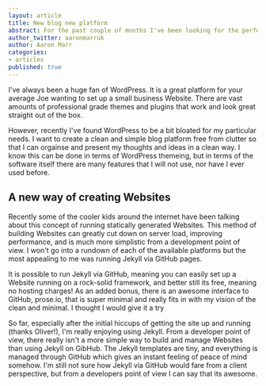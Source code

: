```yaml
---
layout: article
title: New blog new platform
abstract: For the past couple of months I've been looking for the perfect platform to run my personal blog. 
author_twitter: aaronmarruk
author: Aaron Marr
categories:
- articles
published: true
---
```


I've always been a huge fan of WordPress. It is a great platform for your average Joe wanting to set up a small business Website. There are vast amounts of professional grade themes and plugins that work and look great straight out of the box.

However, recently I've found WordPress to be a bit bloated for my particular needs. I want to create a clean and simple blog platform free from clutter so that I can orgainse and present my thoughts and ideas in a clean way. I know this can be done in terms of WordPress themeing, but in terms of the software itself there are many features that I will not use, nor have I ever used before.

## A new way of creating Websites

Recently some of the cooler kids around the internet have been talking about this concept of running statically generated Websites. This method of building Websites can greatly cut down on server load, improving performance, and is much more simplistic from a development point of view. I won't go into a rundown of each of the available platforms but the most appealing to me was running Jekyll via GitHub pages. 

It is possible to run Jekyll via GitHub, meaning you can easily set up a Website running on a rock-solid framework, and better still its free, meaning no hosting charges! As an added bonus, there is an awesome interface to GitHub, prose.io, that is super minimal and really fits in with my vision of the clean and minimal. I thought I would give it a try

So far, especially after the initial hiccups of getting the site up and running (thanks Oliver!), I'm really enjoying using Jekyll. From a developer point of view, there really isn't a more simple way to build and manage Websites than using Jekyll on GibHub. The Jekyll templates are tiny, and everything is managed through GitHub which gives an instant feeling of peace of mind somehow. I'm still not sure how Jekyll via GitHub would fare from a client perspective, but from a developers point of view I can say that its awesome.